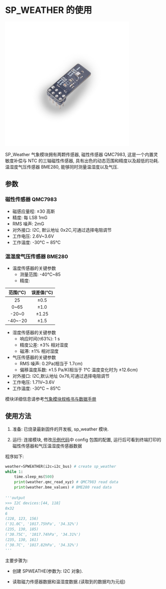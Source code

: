 SP_WEATHER 的使用
====

<img src="../../../assets/hardware/module_spmod/sp_weather.png"/>

SP_Weather 气象模块拥有两颗传感器, 磁性传感器 QMC7983, 这是一个内置灵敏度补偿与 NTC 的三轴磁性传感器, 具有出色的动态范围和精度以及超低的功耗. 温湿度气压传感器 BME280, 能够同时测量温湿度以及气压.

## 参数

### 磁性传感器 QMC7983

* 磁感应量程: ±30 高斯
* 精度: 每 LSB 1mG
* RMS 噪声: 2mG
* 对外接口: I2C, 默认地址 0x2C,可通过选择电阻调节
* 工作电压: 2.6V~3.6V
* 工作温度: -30°C ~ 85°C

### 温湿度气压传感器 BME280

* 温度传感器的关键参数
  * 测量范围: -40°C~85
  * 精度:
  
|范围(°C)|误差值(°C)|
|:----:|:----:|
|25|±0.5|
|0~65|±1.0|
|-20~0|±1.25|
|-40~-20|±1.5|

* 湿度传感器的关键参数
  * 响应时间(τ63%): 1 s
  * 精度公差: ±3% 相对湿度
  * 磁滞: ±1% 相对湿度
* 气压传感器的关键参数
  * RMS 噪声: 0.2Pa(相当于 1.7cm)
  * 偏移温度系数: ±1.5 Pa/K(相当于 1℃ 温度变化时为 ±12.6cm)
* 对外接口: I2C,默认地址 0x76,可通过选择电阻调节
* 工作电压: 1.71V~3.6V
* 工作温度: -30°C ~ 85°C

模块详细信息请参考[气象模块规格书与数据手册](http://api.dl.sipeed.com/shareURL/MAIX/HDK/sp_mod/sp_weather)

## 使用方法

1. 准备: 已烧录最新固件的开发板, sp_weather 模块.

2. 运行: 连接模块, 修改[示例代码](https://github.com/sipeed/MaixPy_scripts/tree/master/modules/spmod/sp_weather)中 config 包围的配置, 运行后可看到终端打印的磁性传感器和气压温湿度传感器数据

程序如下:

```python
weather=SPWEATHER(i2c=i2c_bus) # create sp_weather
while 1:
    time.sleep_ms(500)
    print(weather.qmc_read_xyz) # QMC7983 read data
    print(weather.bme_values) # BME280 read data

'''output
>>> I2C devices:[44, 118]
0x32
6
(228, 123, 156)
('31.0C', '1017.75hPa', '34.32%')
(235, 130, 185)
('30.75C', '1017.74hPa', '34.31%')
(235, 130, 161)
('30.7C', '1017.82hPa', '34.32%')
'''
```

主要步骤为:

* 创建 SPWEATHE(参数为: I2C 对象).

* 读取磁力传感器数据和温湿度数据.(读取到的数据均为元组)

